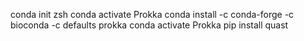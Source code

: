 conda init zsh
conda activate Prokka
conda install -c conda-forge -c bioconda -c defaults prokka
conda activate Prokka
pip install quast
